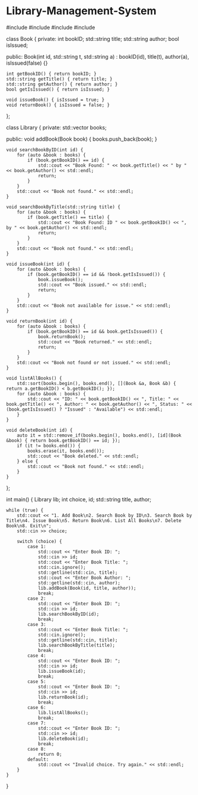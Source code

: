 # Library-Management-System
 #include <iostream>
#include <vector>
#include <algorithm>
#include <string>

class Book {
private:
    int bookID;
    std::string title;
    std::string author;
    bool isIssued;

public:
    Book(int id, std::string t, std::string a) : bookID(id), title(t), author(a), isIssued(false) {}

    int getBookID() { return bookID; }
    std::string getTitle() { return title; }
    std::string getAuthor() { return author; }
    bool getIsIssued() { return isIssued; }

    void issueBook() { isIssued = true; }
    void returnBook() { isIssued = false; }
};

class Library {
private:
    std::vector<Book> books;

public:
    void addBook(Book book) {
        books.push_back(book);
    }

    void searchBookByID(int id) {
        for (auto &book : books) {
            if (book.getBookID() == id) {
                std::cout << "Book Found: " << book.getTitle() << " by " << book.getAuthor() << std::endl;
                return;
            }
        }
        std::cout << "Book not found." << std::endl;
    }

    void searchBookByTitle(std::string title) {
        for (auto &book : books) {
            if (book.getTitle() == title) {
                std::cout << "Book Found: ID " << book.getBookID() << ", by " << book.getAuthor() << std::endl;
                return;
            }
        }
        std::cout << "Book not found." << std::endl;
    }

    void issueBook(int id) {
        for (auto &book : books) {
            if (book.getBookID() == id && !book.getIsIssued()) {
                book.issueBook();
                std::cout << "Book issued." << std::endl;
                return;
            }
        }
        std::cout << "Book not available for issue." << std::endl;
    }

    void returnBook(int id) {
        for (auto &book : books) {
            if (book.getBookID() == id && book.getIsIssued()) {
                book.returnBook();
                std::cout << "Book returned." << std::endl;
                return;
            }
        }
        std::cout << "Book not found or not issued." << std::endl;
    }

    void listAllBooks() {
        std::sort(books.begin(), books.end(), [](Book &a, Book &b) { return a.getBookID() < b.getBookID(); });
        for (auto &book : books) {
            std::cout << "ID: " << book.getBookID() << ", Title: " << book.getTitle() << ", Author: " << book.getAuthor() << ", Status: " << (book.getIsIssued() ? "Issued" : "Available") << std::endl;
        }
    }

    void deleteBook(int id) {
        auto it = std::remove_if(books.begin(), books.end(), [id](Book &book) { return book.getBookID() == id; });
        if (it != books.end()) {
            books.erase(it, books.end());
            std::cout << "Book deleted." << std::endl;
        } else {
            std::cout << "Book not found." << std::endl;
        }
    }
};

int main() {
    Library lib;
    int choice, id;
    std::string title, author;

    while (true) {
        std::cout << "1. Add Book\n2. Search Book by ID\n3. Search Book by Title\n4. Issue Book\n5. Return Book\n6. List All Books\n7. Delete Book\n8. Exit\n";
        std::cin >> choice;

        switch (choice) {
            case 1:
                std::cout << "Enter Book ID: ";
                std::cin >> id;
                std::cout << "Enter Book Title: ";
                std::cin.ignore();
                std::getline(std::cin, title);
                std::cout << "Enter Book Author: ";
                std::getline(std::cin, author);
                lib.addBook(Book(id, title, author));
                break;
            case 2:
                std::cout << "Enter Book ID: ";
                std::cin >> id;
                lib.searchBookByID(id);
                break;
            case 3:
                std::cout << "Enter Book Title: ";
                std::cin.ignore();
                std::getline(std::cin, title);
                lib.searchBookByTitle(title);
                break;
            case 4:
                std::cout << "Enter Book ID: ";
                std::cin >> id;
                lib.issueBook(id);
                break;
            case 5:
                std::cout << "Enter Book ID: ";
                std::cin >> id;
                lib.returnBook(id);
                break;
            case 6:
                lib.listAllBooks();
                break;
            case 7:
                std::cout << "Enter Book ID: ";
                std::cin >> id;
                lib.deleteBook(id);
                break;
            case 8:
                return 0;
            default:
                std::cout << "Invalid choice. Try again." << std::endl;
        }
    }
}
